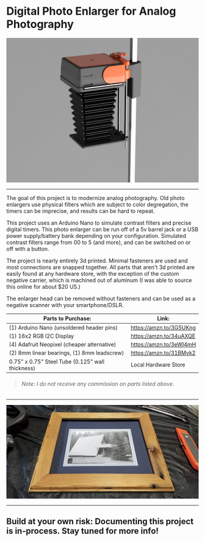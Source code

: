 # Digital Photo Enlarger for Analog Photography

<img src="assets/55e24b79-34ed-46c7-b771-a67ffea6192c.PNG" alt="drawing" width="600"/>

----

The goal of this project is to modernize analog photography. Old photo enlargers use physical filters which are subject to color degregation, the timers can be imprecise, and results can be hard to repeat.

This project uses an Arduino Nano to simulate contrast filters and precise digital timers. This photo enlarger can be run off of a 5v barrel jack or a USB power supply/battery bank depending on your configuration. Simulated contrast filters range from 00 to 5 (and more), and can be switched on or off with a button. 

The project is nearly entirely 3d printed. Minimal fasteners are used and most connections are snapped together. All parts that aren't 3d printed are easily found at any hardware store, with the exception of the custom negative carrier, which is machined out of aluminum (I was able to source this online for about $20 US.)

The enlarger head can be removed without fasteners and can be used as a negative scanner with your smartphone/DSLR.




|Parts to Purchase:                               | Link:                   |
|-------------------------------------------------|-------------------------|
| (1) Arduino Nano (unsoldered header pins)       | https://amzn.to/3G5UKng |
| (1) 16x2 RGB I2C Display                        | https://amzn.to/34uAXQE |
| (4) Adafruit Neopixel (cheaper alternative)     | https://amzn.to/3eWI4mH |
| (2) 8mm linear bearings, (1) 8mm leadscrew)     | https://amzn.to/31BMvk2 |
| 0.75" x 0.75" Steel Tube (0.125" wall thickness)| Local Hardware Store    |

> ###### Note: I do not receive any commission on parts listed above.

----

<img src="assets/Completed_Photo.jpg" alt="Completed Photo" width="600"/>


----
## Build at your own risk: Documenting this project is in-process. Stay tuned for more info! 